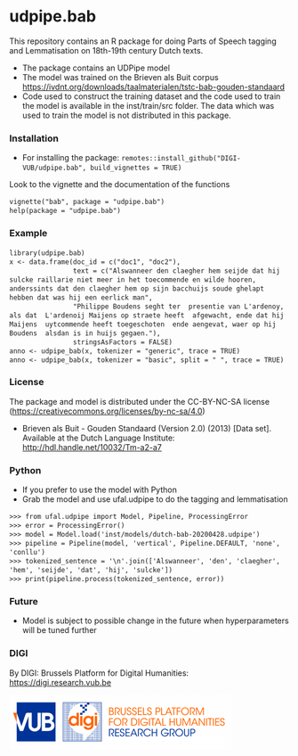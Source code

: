 # udpipe.bab

This repository contains an R package for doing Parts of Speech tagging and Lemmatisation on 18th-19th century Dutch texts.

- The package contains an UDPipe model 
- The model was trained on the Brieven als Buit corpus https://ivdnt.org/downloads/taalmaterialen/tstc-bab-gouden-standaard
- Code used to construct the training dataset and the code used to train the model is available in the inst/train/src folder. The data which was used to train the model is not distributed in this package.

### Installation

- For installing the package: `remotes::install_github("DIGI-VUB/udpipe.bab", build_vignettes = TRUE)`

Look to the vignette and the documentation of the functions

```
vignette("bab", package = "udpipe.bab")
help(package = "udpipe.bab")
```

### Example

```
library(udpipe.bab)
x <- data.frame(doc_id = c("doc1", "doc2"),
                text = c("Alswanneer den claegher hem seijde dat hij sulcke raillarie niet meer in het toecommende en wilde hooren, anderssints dat den claegher hem op sijn bacchuijs soude ghelapt hebben dat was hij een eerlick man",
                "Philippe Boudens seght ter  presentie van L'ardenoy, als dat  L'ardenoij Maijens op straete heeft  afgewacht, ende dat hij Maijens  uytcommende heeft toegeschoten  ende aengevat, waer op hij Boudens  alsdan is in huijs gegaen."),
                stringsAsFactors = FALSE)
anno <- udpipe_bab(x, tokenizer = "generic", trace = TRUE)
anno <- udpipe_bab(x, tokenizer = "basic", split = " ", trace = TRUE)
```

### License

The package and model is distributed under the CC-BY-NC-SA license (https://creativecommons.org/licenses/by-nc-sa/4.0)

- Brieven als Buit - Gouden Standaard (Version 2.0) (2013) [Data set]. Available at the Dutch Language Institute: http://hdl.handle.net/10032/Tm-a2-a7

### Python

- If you prefer to use the model with Python
- Grab the model and use ufal.udpipe to do the tagging and lemmatisation

```
>>> from ufal.udpipe import Model, Pipeline, ProcessingError
>>> error = ProcessingError()
>>> model = Model.load('inst/models/dutch-bab-20200428.udpipe')
>>> pipeline = Pipeline(model, 'vertical', Pipeline.DEFAULT, 'none', 'conllu')
>>> tokenized_sentence = '\n'.join(['Alswanneer', 'den', 'claegher', 'hem', 'seijde', 'dat', 'hij', 'sulcke']) 
>>> print(pipeline.process(tokenized_sentence, error))
```

### Future

- Model is subject to possible change in the future when hyperparameters will be tuned further 


### DIGI

By DIGI: Brussels Platform for Digital Humanities: https://digi.research.vub.be

![](vignettes/logo.png)
